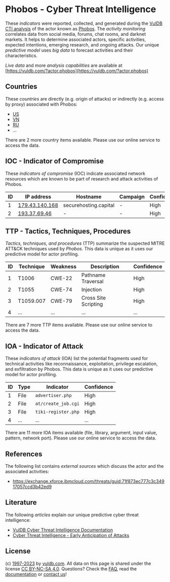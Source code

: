 # Phobos - Cyber Threat Intelligence

These _indicators_ were reported, collected, and generated during the [VulDB CTI analysis](https://vuldb.com/?kb.cti) of the actor known as [Phobos](https://vuldb.com/?actor.phobos). The _activity monitoring_ correlates data from social media, forums, chat rooms, and darknet markets. It helps to determine associated actors, specific activities, expected intentions, emerging research, and ongoing attacks. Our unique _predictive model_ uses _big data_ to forecast activities and their characteristics.

_Live data_ and more _analysis capabilities_ are available at [https://vuldb.com/?actor.phobos](https://vuldb.com/?actor.phobos)

## Countries

These _countries_ are directly (e.g. origin of attacks) or indirectly (e.g. access by proxy) associated with Phobos:

* [US](https://vuldb.com/?country.us)
* [VN](https://vuldb.com/?country.vn)
* [RU](https://vuldb.com/?country.ru)
* ...

There are 2 more country items available. Please use our online service to access the data.

## IOC - Indicator of Compromise

These _indicators of compromise_ (IOC) indicate associated network resources which are known to be part of research and attack activities of Phobos.

ID | IP address | Hostname | Campaign | Confidence
-- | ---------- | -------- | -------- | ----------
1 | [179.43.140.168](https://vuldb.com/?ip.179.43.140.168) | securehosting.capital | - | High
2 | [193.37.69.46](https://vuldb.com/?ip.193.37.69.46) | - | - | High

## TTP - Tactics, Techniques, Procedures

_Tactics, techniques, and procedures_ (TTP) summarize the suspected MITRE ATT&CK techniques used by _Phobos_. This data is unique as it uses our predictive model for actor profiling.

ID | Technique | Weakness | Description | Confidence
-- | --------- | -------- | ----------- | ----------
1 | T1006 | CWE-22 | Pathname Traversal | High
2 | T1055 | CWE-74 | Injection | High
3 | T1059.007 | CWE-79 | Cross Site Scripting | High
4 | ... | ... | ... | ...

There are 7 more TTP items available. Please use our online service to access the data.

## IOA - Indicator of Attack

These _indicators of attack_ (IOA) list the potential fragments used for technical activities like reconnaissance, exploitation, privilege escalation, and exfiltration by Phobos. This data is unique as it uses our predictive model for actor profiling.

ID | Type | Indicator | Confidence
-- | ---- | --------- | ----------
1 | File | `advertiser.php` | High
2 | File | `at/create_job.cgi` | High
3 | File | `tiki-register.php` | High
4 | ... | ... | ...

There are 11 more IOA items available (file, library, argument, input value, pattern, network port). Please use our online service to access the data.

## References

The following list contains _external sources_ which discuss the actor and the associated activities:

* https://exchange.xforce.ibmcloud.com/threats/guid:71f873ec777c3c34917057ccd3b42ed9

## Literature

The following _articles_ explain our unique predictive cyber threat intelligence:

* [VulDB Cyber Threat Intelligence Documentation](https://vuldb.com/?kb.cti)
* [Cyber Threat Intelligence - Early Anticipation of Attacks](https://www.scip.ch/en/?labs.20201022)

## License

(c) [1997-2023](https://vuldb.com/?kb.changelog) by [vuldb.com](https://vuldb.com/?kb.about). All data on this page is shared under the license [CC BY-NC-SA 4.0](https://creativecommons.org/licenses/by-nc-sa/4.0/). Questions? Check the [FAQ](https://vuldb.com/?kb.faq), read the [documentation](https://vuldb.com/?kb) or [contact us](https://vuldb.com/?contact)!
